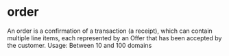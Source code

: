 # order
An order is a confirmation of a transaction (a receipt), which can contain multiple line items, each represented by an Offer that has been accepted by the customer.  Usage: Between 10 and 100 domains
